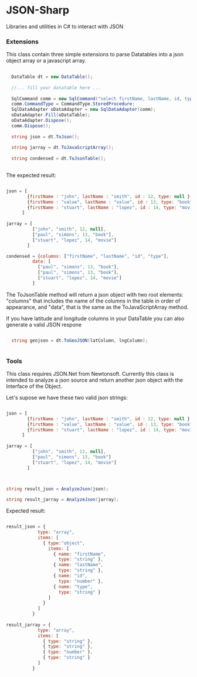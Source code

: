 JSON-Sharp
==========

Libraries and utilities in C# to interact with JSON

### Extensions

This class contain three simple extensions to parse Datatables into a json object array or a javascript array.

```csharp
  
  DataTable dt = new DataTable(); 
  
  //... fill your datatable here ...
  
  SqlCommand comm = new SqlCommand("select firstName, lastName, id, type from some_table", _conn);
  comm.CommandType = CommandType.StoredProcedure;
  SqlDataAdapter oDataAdapter = new SqlDataAdapter(comm);
  oDataAdapter.Fill(oDataTable);
  oDataAdapter.Dispose();
  comm.Dispose();
  
  string json = dt.ToJson();
  
  string jarray = dt.ToJavaScriptArray();
  
  string condensed = dt.ToJsonTable();
  
``` 

The expected result:

```js

json = [
        {firstName : "john", lastName : "smith", id : 12, type: null },
        {firstName : "value", lastName : "value", id : 13, type: "book" },
        {firstName : "stuart", lastName : "lopez", id : 14, type: "movie" }
      ]
        
jarray = [
          ["john", "smith", 12, null],
          ["paul", "simons", 13, "book"],
          ["stuart", "lopez", 14, "movie"]
        ]

condensed = {columns: ["firstName", "lastName", "id", "type"],
          data: [
            ["paul", "simons", 13, "book"],
            ["paul", "simons", 13, "book"],
            ["stuart", "lopez", 14, "movie"]
          ]

```

The ToJsonTable method will return a json object with two root elements: "columns" that includes the name of the columns in the table in order of appearance, and "data", that is the same as the ToJavaScriptArray method.

If you have latitude and longitude columns in your DataTable you can also generate a valid JSON respone

```csharp

  string geojson = dt.ToGeoJSON(latColumn, lngColumn);
  
```

### Tools

This class requires JSON.Net from Newtonsoft. Currently this class is intended to analyze a json source and return another json object with the Interface of the Object.

Let's supose we have these two valid json strings:

```js

json = [
        {firstName : "john", lastName : "smith", id : 12, type: null },
        {firstName : "value", lastName : "value", id : 13, type: "book" },
        {firstName : "stuart", lastName : "lopez", id : 14, type: "movie" }
      ]
        
jarray = [
          ["john", "smith", 12, null],
          ["paul", "simons", 13, "book"]
          ["stuart", "lopez", 14, "movie"]
        ]
        
```

```csharp

string result_json = AnalyzeJson(json);

string result_jarray = AnalyzeJson(jarray);

```

Expected result:

```js

result_json = {
            type: "array", 
            items: [
              { type:"object",
                items: [
                  { name: "firstName", 
                    type: "string" },
                  { name: "lastName",
                    type: "string" },
                  { name: "id",
                    type: "number" },
                  { name: "type",
                    type: "string" }
                ]
              }
            ]
          }
        
result_jarray = {
            type: "array",
            items: [
              { type: "string" },
              { type: "string" },
              { type: "number" },
              { type: "string" }
            ]
          }
        
```
